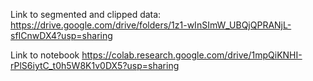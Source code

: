Link to segmented and clipped data:
https://drive.google.com/drive/folders/1z1-wInSImW_UBQjQPRANjL-sfICnwDX4?usp=sharing

Link to notebook
https://colab.research.google.com/drive/1mpQiKNHI-rPlS6iytC_t0h5W8K1v0DX5?usp=sharing